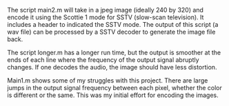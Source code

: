 The script main2.m will take in a jpeg image (ideally 240 by 320) and encode it using the Scottie 1 mode for SSTV (slow-scan television). It includes a header to indicated the SSTV mode. The output of this script (a wav file) can be processed by a SSTV decoder to generate the image file back.

The script longer.m has a longer run time, but the output is smoother at the ends of each line where the frequency of the output signal abruptly changes. If one decodes the audio, the image should have less distortion.

Main1.m shows some of my struggles with this project. There are large jumps in the output signal frequency between each pixel, whether the color is different or the same. This was my initial effort for encoding the images.
